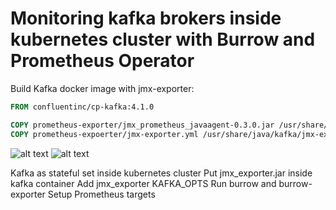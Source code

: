 Monitoring kafka brokers inside kubernetes cluster with Burrow and Prometheus Operator
=====

Build Kafka docker image with jmx-exporter:


```Dockerfile
FROM confluentinc/cp-kafka:4.1.0

COPY prometheus-exporter/jmx_prometheus_javaagent-0.3.0.jar /usr/share/java/kafka/jmx_prometheus_javaagent-0.3.0.jar
COPY prometheus-expoerter/jmx-exporter.yml /usr/share/java/kafka/jmx-exporter.yml
```

![alt text](https://raw.githubusercontent.com/ignatev/burrow-kafka-dashboard/master/image.png)
![alt text](https://github.com/ignatev/burrow-kafka-dashboard/blob/master/Screenshot%20from%202018-04-07%2022-37-14.png?raw=true)

Kafka as stateful set inside kubernetes cluster
Put jmx_exporter.jar inside kafka container
Add jmx_exporter KAFKA_OPTS
Run burrow and burrow-exporter
Setup Prometheus targets
